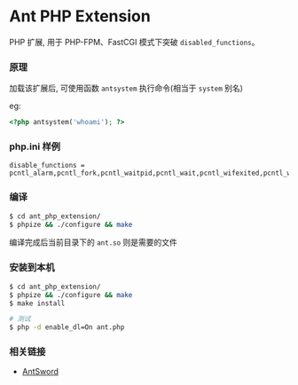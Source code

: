 # Ant PHP Extension

PHP 扩展, 用于 PHP-FPM、FastCGI 模式下突破 `disabled_functions`。

### 原理

加载该扩展后, 可使用函数 `antsystem` 执行命令(相当于 `system` 别名)

eg:

```php
<?php antsystem('whoami'); ?>
```

### php.ini 样例

```
disable_functions = pcntl_alarm,pcntl_fork,pcntl_waitpid,pcntl_wait,pcntl_wifexited,pcntl_wifstopped,pcntl_wifsignaled,pcntl_wifcontinued,pcntl_wexitstatus,pcntl_wtermsig,pcntl_wstopsig,pcntl_signal,pcntl_signal_get_handler,pcntl_signal_dispatch,pcntl_get_last_error,pcntl_strerror,pcntl_sigprocmask,pcntl_sigwaitinfo,pcntl_sigtimedwait,pcntl_exec,pcntl_getpriority,pcntl_setpriority,pcntl_async_signals,exec,shell_exec,popen,proc_open,passthru,symlink,link,syslog,imap_open,ld,mail,system
```

### 编译

```bash
$ cd ant_php_extension/
$ phpize && ./configure && make
```

编译完成后当前目录下的 `ant.so` 则是需要的文件

### 安装到本机

```bash
$ cd ant_php_extension/
$ phpize && ./configure && make
$ make install

# 测试
$ php -d enable_dl=On ant.php
```

### 相关链接

* [AntSword](github.com/antswordproject/antsword)
